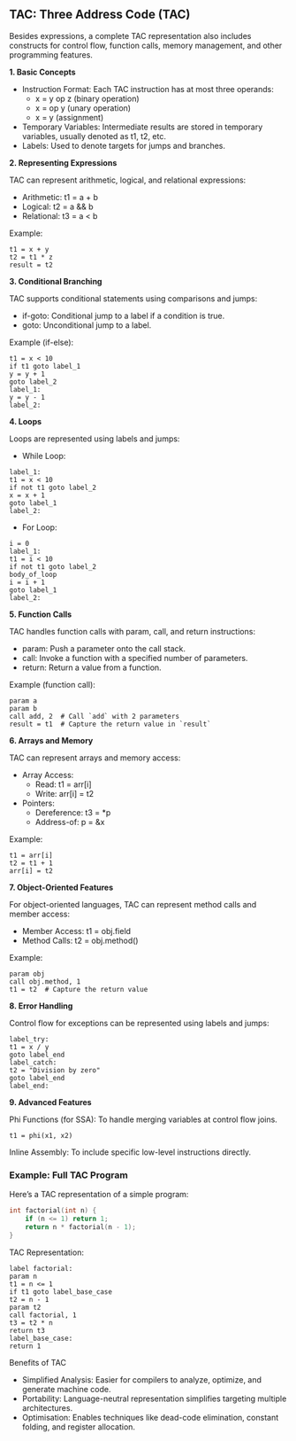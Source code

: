 
## TAC: Three Address Code (TAC)

Besides expressions, a complete TAC representation also includes constructs for control flow,
function calls, memory management, and other programming features.

__1. Basic Concepts__

- Instruction Format: Each TAC instruction has at most three operands:
  * x = y op z (binary operation)
  * x = op y (unary operation)
  * x = y (assignment)
- Temporary Variables: Intermediate results are stored in temporary variables, usually denoted as t1, t2, etc.
- Labels: Used to denote targets for jumps and branches.


__2. Representing Expressions__

TAC can represent arithmetic, logical, and relational expressions:
- Arithmetic: t1 = a + b
- Logical: t2 = a && b
- Relational: t3 = a < b

Example:

```assembly
t1 = x + y
t2 = t1 * z
result = t2
```

__3. Conditional Branching__

TAC supports conditional statements using comparisons and jumps:
- if-goto: Conditional jump to a label if a condition is true.
- goto: Unconditional jump to a label.

Example (if-else):

```assembly
t1 = x < 10
if t1 goto label_1
y = y + 1
goto label_2
label_1:
y = y - 1
label_2:
```

__4. Loops__

Loops are represented using labels and jumps:
- While Loop:

```assembly
label_1:
t1 = x < 10
if not t1 goto label_2
x = x + 1
goto label_1
label_2:
```

- For Loop:

```assembly
i = 0
label_1:
t1 = i < 10
if not t1 goto label_2
body_of_loop
i = i + 1
goto label_1
label_2:
```

__5. Function Calls__

TAC handles function calls with param, call, and return instructions:
- param: Push a parameter onto the call stack.
- call: Invoke a function with a specified number of parameters.
- return: Return a value from a function.

Example (function call):

```assembly
param a
param b
call add, 2  # Call `add` with 2 parameters
result = t1  # Capture the return value in `result`
```

__6. Arrays and Memory__

TAC can represent arrays and memory access:
- Array Access:
  - Read: t1 = arr[i]
  - Write: arr[i] = t2
- Pointers:
  - Dereference: t3 = *p
  - Address-of: p = &x

Example:

```assembly
t1 = arr[i]
t2 = t1 + 1
arr[i] = t2
```

__7. Object-Oriented Features__

For object-oriented languages, TAC can represent method calls and member access:
- Member Access: t1 = obj.field
- Method Calls: t2 = obj.method()

Example:

```assembly
param obj
call obj.method, 1
t1 = t2  # Capture the return value
```

__8. Error Handling__

Control flow for exceptions can be represented using labels and jumps:

```assembly
label_try:
t1 = x / y
goto label_end
label_catch:
t2 = "Division by zero"
goto label_end
label_end:
```

__9. Advanced Features__

Phi Functions (for SSA): To handle merging variables at control flow joins.

```assembly
t1 = phi(x1, x2)
```

Inline Assembly: To include specific low-level instructions directly.


### Example: Full TAC Program

Here’s a TAC representation of a simple program:

```c
int factorial(int n) {
    if (n <= 1) return 1;
    return n * factorial(n - 1);
}
```

TAC Representation:

```assembly
label factorial:
param n
t1 = n <= 1
if t1 goto label_base_case
t2 = n - 1
param t2
call factorial, 1
t3 = t2 * n
return t3
label_base_case:
return 1
```

Benefits of TAC
- Simplified Analysis: Easier for compilers to analyze, optimize, and generate machine code.
- Portability: Language-neutral representation simplifies targeting multiple architectures.
- Optimisation: Enables techniques like dead-code elimination, constant folding, and register allocation.
